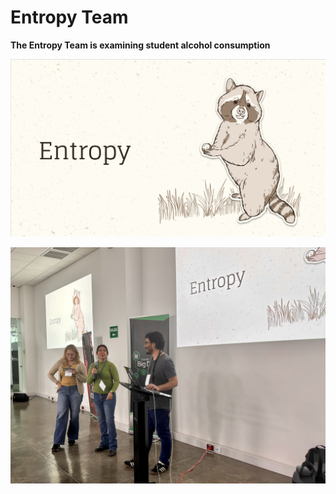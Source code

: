 # Entropy Team

**The Entropy Team is examining student alcohol consumption**

![](entropy-slide.png)  

![](entropy-people.jpg)  
